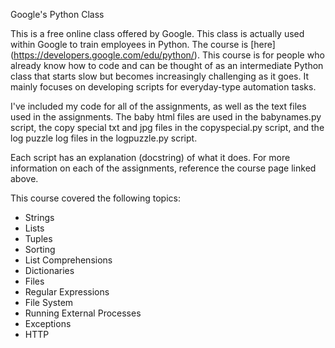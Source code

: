 Google's Python Class

This is a free online class offered by Google. This class is actually used within Google to train employees in Python. The course is [here] (https://developers.google.com/edu/python/). This course is for people who already know how to code and can be thought of as an intermediate Python class that starts slow but becomes increasingly challenging as it goes. It mainly focuses on developing scripts for everyday-type automation tasks. 

I've included my code for all of the assignments, as well as the text files used in the assignments. The baby html files are used in the babynames.py script, the copy special txt and jpg files in the copyspecial.py script, and the log puzzle log files in the logpuzzle.py script. 

Each script has an explanation (docstring) of what it does. For more information on each of the assignments, reference the course page linked above.

This course covered the following topics:  
* Strings  
* Lists  
* Tuples  
* Sorting  
* List Comprehensions  
* Dictionaries  
* Files  
* Regular Expressions  
* File System  
* Running External Processes  
* Exceptions  
* HTTP